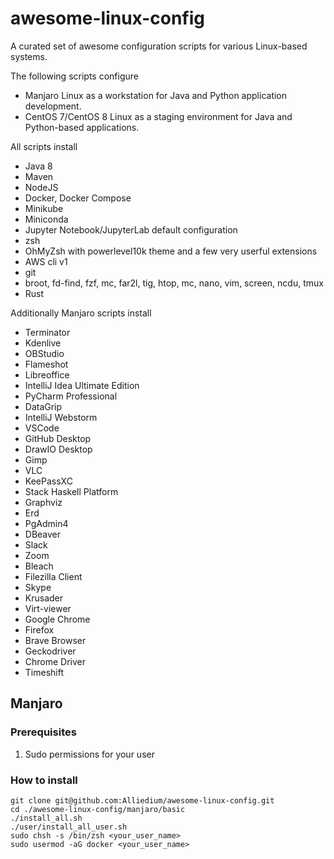 # awesome-linux-config
A curated set of awesome configuration scripts for various Linux-based systems.

The following scripts configure 
* Manjaro Linux as a workstation for Java and Python application development.
* CentOS 7/CentOS 8 Linux as a staging environment for Java and Python-based applications.

All scripts install 

* Java 8
* Maven
* NodeJS
* Docker, Docker Compose
* Minikube
* Miniconda
* Jupyter Notebook/JupyterLab default configuration
* zsh
* OhMyZsh with powerlevel10k theme and a few very userful extensions
* AWS cli v1
* git
* broot, fd-find, fzf, mc, far2l, tig, htop, mc, nano, vim, screen, ncdu, tmux
* Rust

Additionally Manjaro scripts install

* Terminator
* Kdenlive
* OBStudio
* Flameshot
* Libreoffice
* IntelliJ Idea Ultimate Edition
* PyCharm Professional
* DataGrip
* IntelliJ Webstorm
* VSCode
* GitHub Desktop
* DrawIO Desktop
* Gimp
* VLC
* KeePassXC
* Stack Haskell Platform
* Graphviz
* Erd
* PgAdmin4
* DBeaver
* Slack
* Zoom
* Bleach
* Filezilla Client
* Skype
* Krusader
* Virt-viewer
* Google Chrome
* Firefox
* Brave Browser
* Geckodriver
* Chrome Driver
* Timeshift

## Manjaro
### Prerequisites
1. Sudo permissions for your user

### How to install
```
git clone git@github.com:Alliedium/awesome-linux-config.git
cd ./awesome-linux-config/manjaro/basic
./install_all.sh
./user/install_all_user.sh
sudo chsh -s /bin/zsh <your_user_name>
sudo usermod -aG docker <your_user_name>
```

